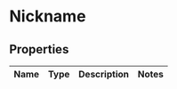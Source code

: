 
# Nickname

## Properties
Name | Type | Description | Notes
------------ | ------------- | ------------- | -------------




